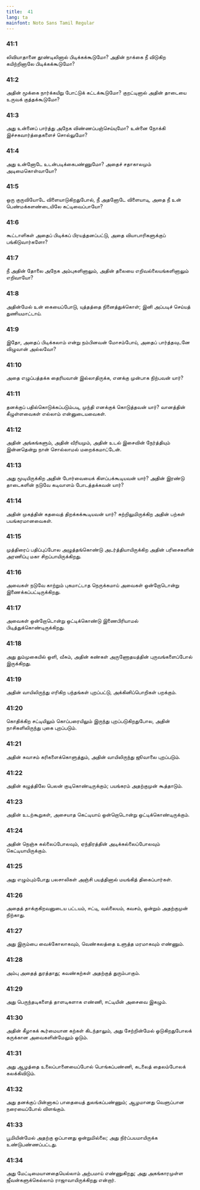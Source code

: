 ```yaml
---
title:  41
lang: ta
mainfont: Noto Sans Tamil Regular
---
```


###  41:1

லிவியாதானை தூண்டிலினால் பிடிக்கக்கூடுமோ? அதின் நாக்கை நீ விடுகிற கயிற்றினாலே பிடிக்கக்கூடுமோ?

###  41:2

அதின் மூக்கை நார்க்கயிறு போட்டுக் கட்டக்கூடுமோ? குறட்டினால் அதின் தாடையை உருவக் குத்தக்கூடுமோ?

###  41:3

அது உன்னைப் பார்த்து அநேக விண்ணப்பஞ்செய்யுமோ? உன்னை நோக்கி இச்சகவார்த்தைகளைச் சொல்லுமோ?

###  41:4

அது உன்னோடே உடன்படிக்கைபண்ணுமோ? அதைச் சதாகாலமும் அடிமைகொள்வாயோ?

###  41:5

ஒரு குருவியோடே விளையாடுகிறதுபோல், நீ அதனோடே விளையாடி, அதை நீ உன் பெண்மக்களண்டையிலே கட்டிவைப்பாயோ?

###  41:6

கூட்டாளிகள் அதைப் பிடிக்கப் பிரயத்தனப்பட்டு, அதை வியாபாரிகளுக்குப் பங்கிடுவார்களோ?

###  41:7

நீ அதின் தோலை அநேக அம்புகளினாலும், அதின் தலையை எறிவல்லையங்களினாலும் எறிவாயோ?

###  41:8

அதின்மேல் உன் கையைப்போடு, யுத்தத்தை நினைத்துக்கொள்; இனி அப்படிச் செய்யத் துணியமாட்டாய்.

###  41:9

இதோ, அதைப் பிடிக்கலாம் என்று நம்பினவன் மோசம்போய், அதைப் பார்த்தவுடனே விழுவான் அல்லவோ?

###  41:10

அதை எழுப்பத்தக்க தைரியவான் இல்லாதிருக்க, எனக்கு முன்பாக நிற்பவன் யார்?

###  41:11

தனக்குப் பதில்கொடுக்கப்படும்படி, முந்தி எனக்குக் கொடுத்தவன் யார்? வானத்தின் கீழுள்ளவைகள் எல்லாம் என்னுடையவைகள்.

###  41:12

அதின் அங்கங்களும், அதின் வீரியமும், அதின் உடல் இசைவின் நேர்த்தியும் இன்னதென்று நான் சொல்லாமல் மறைக்கமாட்டேன்.

###  41:13

அது மூடியிருக்கிற அதின் போர்வையைக் கிளப்பக்கூடியவன் யார்? அதின் இரண்டு தாடைகளின் நடுவே கடிவாளம் போடத்தக்கவன் யார்?

###  41:14

அதின் முகத்தின் கதவைத் திறக்கக்கூடியவன் யார்? சுற்றிலுமிருக்கிற அதின் பற்கள் பயங்கரமானவைகள்.

###  41:15

முத்திரைப் பதிப்புப்போல அழுத்தங்கொண்டு அடர்த்தியாயிருக்கிற அதின் பரிசைகளின் அரணிப்பு மகா சிறப்பாயிருக்கிறது.

###  41:16

அவைகள் நடுவே காற்றும் புகமாட்டாத நெருக்கமாய் அவைகள் ஒன்றோடொன்று இணைக்கப்பட்டிருக்கிறது.

###  41:17

அவைகள் ஒன்றோடொன்று ஒட்டிக்கொண்டு இணைபிரியாமல் பிடித்துக்கொண்டிருக்கிறது.

###  41:18

அது தும்முகையில் ஒளி, வீசும், அதின் கண்கள் அருணோதயத்தின் புருவங்களைப்போல் இருக்கிறது.

###  41:19

அதின் வாயிலிருந்து எரிகிற பந்தங்கள் புறப்பட்டு, அக்கினிப்பொறிகள் பறக்கும்.

###  41:20

கொதிக்கிற சட்டியிலும் கொப்பரையிலும் இருந்து புறப்படுகிறதுபோல, அதின் நாசிகளிலிருந்து புகை புறப்படும்.

###  41:21

அதின் சுவாசம் கரிகளைக்கொளுத்தும், அதின் வாயிலிருந்து ஜூவாலை புறப்படும்.

###  41:22

அதின் கழுத்திலே பெலன் குடிகொண்டிருக்கும்; பயங்கரம் அதற்குமுன் கூத்தாடும்.

###  41:23

அதின் உடற்கூறுகள், அசையாத கெட்டியாய் ஒன்றொடொன்று ஒட்டிக்கொண்டிருக்கும்.

###  41:24

அதின் நெஞ்சு கல்லைப்போலவும், ஏந்திரத்தின் அடிக்கல்லைப்போலவும் கெட்டியாயிருக்கும்.

###  41:25

அது எழும்பும்போது பலசாலிகள் அஞ்சி பயத்தினால் மயங்கித் திகைப்பார்கள்.

###  41:26

அதைத் தாக்குகிறவனுடைய பட்டயம், ஈட்டி, வல்லையம், கவசம், ஒன்றும் அதற்குமுன் நிற்காது.

###  41:27

அது இரும்பை வைக்கோலாகவும், வெண்கலத்தை உளுத்த மரமாகவும் எண்ணும்.

###  41:28

அம்பு அதைத் துரத்தாது; கவண்கற்கள் அதற்குத் துரும்பாகும்.

###  41:29

அது பெருந்தடிகளைத் தாளடிகளாக எண்ணி, ஈட்டியின் அசைவை இகழும்.

###  41:30

அதின் கீழாகக் கூர்மையான கற்கள் கிடந்தாலும், அது சேற்றின்மேல் ஓடுகிறதுபோலக் கருக்கான அவைகளின்மேலும் ஓடும்.

###  41:31

அது ஆழத்தை உலைப்பானையைப்போல் பொங்கப்பண்ணி, கடலைத் தைலம்போலக் கலக்கிவிடும்.

###  41:32

அது தனக்குப் பின்னாகப் பாதையைத் துலங்கப்பண்ணும்; ஆழமானது வெளுப்பான நரையைப்போல் விளங்கும்.

###  41:33

பூமியின்மேல் அதற்கு ஒப்பானது ஒன்றுமில்லை; அது நிர்ப்பயமாயிருக்க உண்டுபண்ணப்பட்டது.

###  41:34

அது மேட்டிமையானதையெல்லாம் அற்பமாய் எண்ணுகிறது; அது அகங்காரமுள்ள ஜீவன்களுக்கெல்லாம் ராஜாவாயிருக்கிறது என்றார்.

